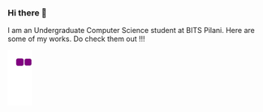### Hi there 👋
I am an Undergraduate Computer Science student at BITS Pilani. Here are some of my works. Do check them out !!!

![snake gif](https://github.com/bPratyush/bPratyush/blob/output/github-contribution-grid-snake.gif)
<!--
**bPratyush/bPratyush** is a ✨ _special_ ✨ repository because its `README.md` (this file) appears on your GitHub profile.

Here are some ideas to get you started:

- 🔭 I’m currently working on ...
- 🌱 I’m currently learning ...
- 👯 I’m looking to collaborate on ...
- 🤔 I’m looking for help with ...
- 💬 Ask me about ...
- 📫 How to reach me: ...
- 😄 Pronouns: ...
- ⚡ Fun fact: ...
-->
